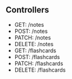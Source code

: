 
## Controllers
- GET: /notes
- POST: /notes
- PATCH: /notes
- DELETE: /notes
- GET: /flashcards
- POST: /flashcards
- PATCH: /flashcards
- DELETE: /flashcards